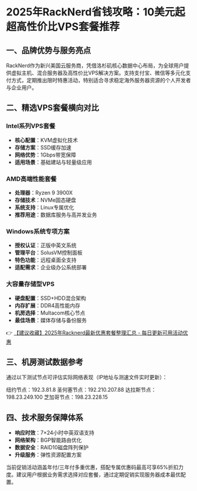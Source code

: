 # 2025年RackNerd省钱攻略：10美元起超高性价比VPS套餐推荐

## 一、品牌优势与服务亮点
RackNerd作为新兴美国云服务商，凭借洛杉矶核心数据中心布局，为全球用户提供虚拟主机、混合服务器及高性价比VPS解决方案。支持支付宝、微信等多元化支付方式，定期推出限时特惠活动，特别适合寻求稳定海外服务器资源的个人开发者与企业用户。

## 二、精选VPS套餐横向对比
### Intel系列VPS套餐
- **核心配置**：KVM虚拟化技术
- **存储方案**：SSD缓存加速
- **网络优势**：1Gbps带宽保障
- **适用场景**：基础建站与轻量级应用

### AMD高端性能套餐
- **处理器**：Ryzen 9 3900X
- **存储技术**：NVMe固态硬盘
- **系统支持**：Linux专属优化
- **推荐用途**：数据库服务与高并发业务

### Windows系统专项方案
- **授权认证**：正版中英文系统
- **管理平台**：SolusVM控制面板
- **特色功能**：远程桌面全支持
- **适配需求**：企业级办公系统部署

### 大容量存储型VPS
- **硬盘配置**：SSD+HDD混合架构
- **内存扩展**：DDR4高性能内存
- **机房选择**：Multacom核心节点
- **最佳场景**：媒体存储与备份服务

👉 [【建议收藏】2025年Racknerd最新优惠套餐整理汇总 - 每日更新可用活动优惠](https://bit.ly/Rack_Nerd)

## 三、机房测试数据参考
通过以下测试节点可评估实际网络表现（IP地址与测速文件实时更新）：

纽约节点：192.3.81.8
圣何塞节点：192.210.207.88
达拉斯节点：198.23.249.100
芝加哥节点：198.23.228.15

## 四、技术服务保障体系
- **响应时效**：7×24小时中英双语支持
- **网络架构**：BGP智能路由优化
- **数据安全**：RAID10磁盘阵列保护
- **升级服务**：弹性资源配置方案

当前促销活动涵盖年付/三年付多重优惠，搭配专属优惠码最高可享65%折扣力度。建议用户根据业务需求选择对应套餐，通过定期促销实现服务器成本最优配置。
